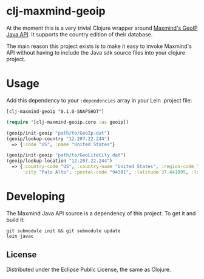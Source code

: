 # clj-maxmind-geoip

At the moment this is a very trivial Clojure wrapper around [Maxmind's GeoIP Java
API](https://github.com/maxmind/geoip-api-java). It supports the country edition of their database.

The main reason this project exists is to make it easy to invoke Maxmind's API without having to include the
Java sdk source files into your clojure project.

# Usage
Add this dependency to your `:dependencies` array in your Lein .project file:

    [clj-maxmind-geoip "0.1.0-SNAPSHOT"]

```clojure
(require '[clj-maxmind-geoip.core :as geoip])

(geoip/init-geoip "path/to/GeoIp.dat")
(geoip/lookup-country "12.207.22.244")
  => {:code "US", :name "United States"}

(geoip/init-geoip "path/to/GeoLiteCity.dat")
(geoip/lookup-location "12.207.22.244")
  => {:country-code "US", :country-name "United States", :region-code "CA", :region-name "California",
      :city "Palo Alto", :postal-code "94301", :latitude 37.441895, :longitude -122.143005}
```

# Developing
The Maxmind Java API source is a dependency of this project. To get it and build it:

    git submodule init && git submodule update
    lein javac

## License

Distributed under the Eclipse Public License, the same as Clojure.
